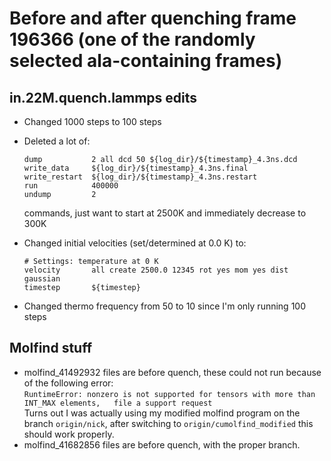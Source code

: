 # Before and after quenching frame 196366 (one of the randomly selected ala-containing frames)

## in.22M.quench.lammps edits

* Changed 1000 steps to 100 steps
* Deleted a lot of:

    ```text
    dump           2 all dcd 50 ${log_dir}/${timestamp}_4.3ns.dcd
    write_data     ${log_dir}/${timestamp}_4.3ns.final
    write_restart  ${log_dir}/${timestamp}_4.3ns.restart
    run            400000
    undump         2
    ```

  commands, just want to start at 2500K and immediately decrease to 300K

* Changed initial velocities (set/determined at 0.0 K) to:

    ```text
    # Settings: temperature at 0 K
    velocity       all create 2500.0 12345 rot yes mom yes dist gaussian
    timestep       ${timestep}
    ```

* Changed thermo frequency from 50 to 10 since I'm only running 100 steps

## Molfind stuff

* molfind_41492932 files are before quench, these could not run because of the following error:\
`RuntimeError: nonzero is not supported for tensors with more than INT_MAX elements,   file a support request`\
Turns out I was actually using my modified molfind program on the branch `origin/nick`, after switching to `origin/cumolfind_modified` this should work properly.
* molfind_41682856 files are before quench, with the proper branch.
